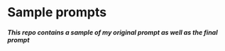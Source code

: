 # Sample prompts

##### This repo contains a sample of my original prompt as well as the final prompt 
